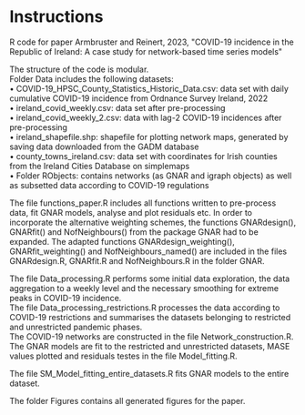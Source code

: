 # Instructions 

R code for paper Armbruster and Reinert, 2023, "COVID-19 incidence in the Republic of Ireland:  A case study for network-based time series models"

The structure of the code is modular. <br />
Folder Data includes the following datasets: <br />
• COVID-19_HPSC_County_Statistics_Historic_Data.csv: data set with daily cumulative COVID-19 incidence from Ordnance Survey Ireland, 2022 <br />
• ireland_covid_weekly.csv: data set after pre-processing <br />
• ireland_covid_weekly_2.csv: data with lag-2 COVID-19 incidences after pre-processing <br />
• ireland_shapefile.shp: shapefile for plotting network maps, generated by saving data downloaded from the GADM database <br />
• county_towns_ireland.csv: data set with coordinates for Irish counties from the Ireland Cities Database on simplemaps <br />
• Folder RObjects: contains networks (as GNAR and igraph objects) as well as subsetted data according to COVID-19 regulations <br />

The file functions_paper.R includes all functions written to pre-process data, fit GNAR models, analyse and plot residuals etc. In order to incorporate the alternative weighting schemes, the functions GNARdesign(), GNARfit() and NofNeighbours() from the package GNAR had to be expanded. The adapted functions GNARdesign_weighting(), GNARfit_weighting() and NofNeighbours_named() are included in the files GNARdesign.R, GNARfit.R and NofNeighbours.R in the folder GNAR. <br />

The file Data_processing.R performs some initial data exploration, the data aggregation to a weekly level and the necessary smoothing for extreme peaks in COVID-19 incidence. <br />
The file Data_processing_restrictions.R processes the data according to COVID-19 restrictions and summarises the datasets belonging to restricted and unrestricted pandemic phases. <br />
The COVID-19 networks are constructed in the file Network_construction.R. <br />
The GNAR models are fit to the restricted and unrestricted datasets, MASE values plotted and residuals testes in the file Model_fitting.R. <br />

The file SM_Model_fitting_entire_datasets.R fits GNAR models to the entire dataset. <br />

The folder Figures contains all generated figures for the paper. 
